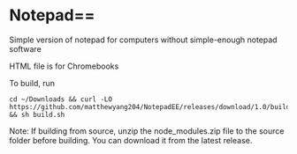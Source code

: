 # Notepad==
Simple version of notepad for computers without simple-enough notepad software


HTML file is for Chromebooks


To build, run 
```
cd ~/Downloads && curl -LO https://github.com/matthewyang204/NotepadEE/releases/download/1.0/build.sh && sh build.sh
```


Note: If building from source, unzip the node_modules.zip file to the source folder before building. You can download it from the latest release.
